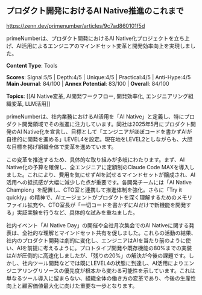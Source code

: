 ## プロダクト開発におけるAI Native推進のこれまで

https://zenn.dev/primenumber/articles/9c7ad860101f5d

primeNumberは、プロダクト開発におけるAI Native化プロジェクトを立ち上げ、AI活用によるエンジニアのマインドセット変革と開発効率向上を実現しました。

**Content Type**: Tools

**Scores**: Signal:5/5 | Depth:4/5 | Unique:4/5 | Practical:4/5 | Anti-Hype:4/5
**Main Journal**: 84/100 | **Annex Potential**: 83/100 | **Overall**: 84/100

**Topics**: [[AI Native変革, AI開発ワークフロー, 開発効率化, エンジニアリング組織変革, LLM活用]]

primeNumberは、社内業務におけるAI活用を「AI Native」と定義し、特にプロダクト開発領域でその推進に注力しています。同社は2025年5月にプロダクト開発のAI Native化を宣言し、目標として「エンジニアがほぼコードを書かずAIが自律的に開発を進める」LEVEL4を設定。現在地をLEVEL2としながらも、大胆な目標を掲げ組織全体で変革を進めています。

この変革を推進するため、具体的な取り組みが多岐にわたります。まず、AI Native化の予算を確保し、全エンジニアに定額制のClaude Code MAXを導入しました。これにより、費用を気にせずAIを試せるマインドセットが醸成され、AI活用への抵抗感が大幅に減少した点が重要です。各開発チームには「AI Native Champion」を配置し、CTO室と連携して推進体制を強化。さらに「Try it quickly」の精神で、AIエージェントがプロダクトを深く理解するためのメモリファイル拡充や、CTO室長が「一切コードを書かずにAIだけで新機能を開発する」実証実験を行うなど、具体的な試みを重ねました。

社内イベント「AI Native Day」の開催や全社月次集会でのAI Nativeに関する発表は、全社的な理解とマインドセット共有を促しました。これらの活動の結果、社内のプロダクト開発は劇的に変化し、エンジニアはAIを当たり前のように使い、AIを前提に考えるように。プロトタイプ開発や既存機能の80%までの実装はAIが圧倒的に高速化しましたが、「残りの20%」の解決が今後の課題です。しかし、社内ツール開発などでは既にLEVEL4の状態に到達し、AI活用によりエンジニアリングリソースの優先度が根本から変わる可能性を示しています。これは単なるツール導入に留まらない、組織全体の働き方の変革であり、今後の生産性向上と顧客価値最大化に向けた重要な一歩となります。